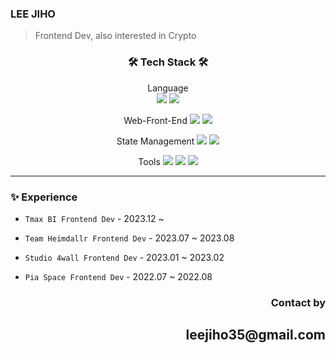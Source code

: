### LEE JIHO

> Frontend Dev, also interested in Crypto

<div align="center">
  <h3> 🛠️ Tech Stack 🛠️ </h3>
</div>

<div align="center">

<div align="center">

Language
<br>
<img src="https://img.shields.io/badge/JavaScript-F7DF1E?style=flat-square&logo=javascript&logoColor=black"/>
<img src="https://img.shields.io/badge/TypeScript-3178C6?style=flat-square&logo=TypeScript&logoColor=black"/>

</div>

Web-Front-End
<img src="https://img.shields.io/badge/React-61DAFB?style=flat-square&logo=React&logoColor=black"/>
<img src="https://img.shields.io/badge/Next.js-black?style=flat-square&logo=next.js&logoColor=white"/>

State Management
<img src="https://img.shields.io/badge/Recoil-blue?style=flat-square&logoColor=white"/>
<img src="https://img.shields.io/badge/Redux-764ABC?style=flat-square&logo=redux&logoColor=white"/>

Tools
<img src="https://img.shields.io/badge/Slack-4a154b?style=flat-square&logo=Slack&logoColor=white"/>
<img src="https://img.shields.io/badge/Notion-black?style=flat-square&logo=Notion&logoColor=white"/>
<img src="https://img.shields.io/badge/Figma-a259ff?style=flat-square&logo=Figma&logoColor=white"/>

---

</div>

### ✨ Experience

- `Tmax BI Frontend Dev` - 2023.12 ~
- `Team Heimdallr Frontend Dev` - 2023.07 ~ 2023.08
- `Studio 4wall Frontend Dev` - 2023.01 ~ 2023.02
- `Pia Space Frontend Dev` - 2022.07 ~ 2022.08

  </div>

<div align="right">
  
  <h3>Contact by</h3>
  <h2>leejiho35@gmail.com</h2>
  </div>
